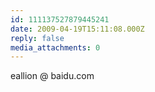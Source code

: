 ```yaml
---
id: 111137527879445241
date: 2009-04-19T15:11:08.000Z
reply: false
media_attachments: 0
---
```


eallion @ baidu.com

